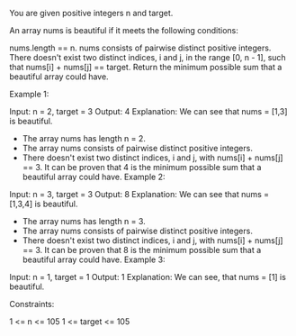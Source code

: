 You are given positive integers n and target.

An array nums is beautiful if it meets the following conditions:

nums.length == n.
nums consists of pairwise distinct positive integers.
There doesn't exist two distinct indices, i and j, in the range [0, n - 1], such that nums[i] + nums[j] == target.
Return the minimum possible sum that a beautiful array could have.

 

Example 1:

Input: n = 2, target = 3
Output: 4
Explanation: We can see that nums = [1,3] is beautiful.
- The array nums has length n = 2.
- The array nums consists of pairwise distinct positive integers.
- There doesn't exist two distinct indices, i and j, with nums[i] + nums[j] == 3.
It can be proven that 4 is the minimum possible sum that a beautiful array could have.
Example 2:

Input: n = 3, target = 3
Output: 8
Explanation: We can see that nums = [1,3,4] is beautiful.
- The array nums has length n = 3.
- The array nums consists of pairwise distinct positive integers.
- There doesn't exist two distinct indices, i and j, with nums[i] + nums[j] == 3.
It can be proven that 8 is the minimum possible sum that a beautiful array could have.
Example 3:

Input: n = 1, target = 1
Output: 1
Explanation: We can see, that nums = [1] is beautiful.
 

Constraints:

1 <= n <= 105
1 <= target <= 105
